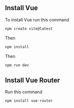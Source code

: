## Install Vue
To install Vue run this command
```bash 
npm create vite@latest
```
Then
```bash
npm install
```
Then
```bash
npm run dev
```
## Install Vue Router
Run this command
```bash
npm install vue-router
```

